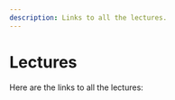 ```yaml
---
description: Links to all the lectures.
---
```


# Lectures

Here are the links to all the lectures:

